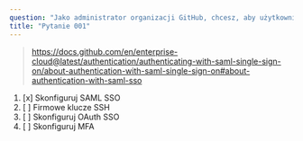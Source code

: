 ```yaml
---
question: "Jako administrator organizacji GitHub, chcesz, aby użytkownicy uwierzytelniali się za pomocą firmowego dostawcy tożsamości. Który z poniższych sposobów pozwala to osiągnąć?"
title: "Pytanie 001"
---
```


> https://docs.github.com/en/enterprise-cloud@latest/authentication/authenticating-with-saml-single-sign-on/about-authentication-with-saml-single-sign-on#about-authentication-with-saml-sso
1. [x] Skonfiguruj SAML SSO
1. [ ] Firmowe klucze SSH 
1. [ ] Skonfiguruj OAuth SSO
1. [ ] Skonfiguruj MFA

